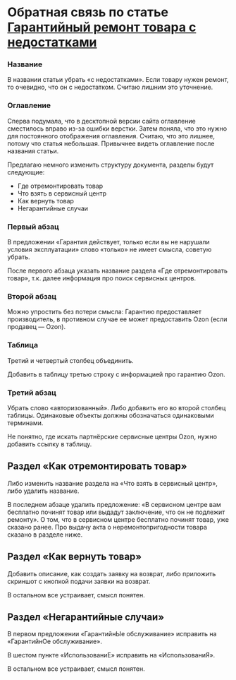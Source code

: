 # Обратная связь по статье [Гарантийный ремонт товара с недостатками](https://docs.ozon.ru/common/otmena-i-vozvrat-zakaza/remont-garantijnuh-tovarov/)

### Название
В названии статьи убрать «с недостатками».
Если товару нужен ремонт, то очевидно, что он с недостатком. Считаю лишним это уточнение.

### Оглавление
Сперва подумала, что в десктопной версии сайта оглавление сместилось вправо из-за ошибки верстки. Затем поняла, что это нужно для постоянного отображения оглавления.
Считаю, что это лишнее, потому что статья небольшая. Привычнее видеть оглавление после названия статьи.

Предлагаю немного изменить структуру документа, разделы будут следующие:
- Где отремонтировать товар
- Что взять в сервисный центр
- Как вернуть товар
- Негарантийные случаи 

### Первый абзац
В предложении «Гарантия действует, только если вы не нарушали условия эксплуатации» слово «только» не имеет смысла, советую убрать.

После первого абзаца указать название раздела «Где отремонтировать товар», т.к. далее информация про поиск сервисных центров.


### Второй абзац 
Можно упростить без потери смысла: Гарантию предоставляет производитель, в противном случае ее может предоставить Ozon (если продавец — Ozon).

### Таблица
Третий и четвертый столбец объединить.

Добавить в таблицу третью строку с информацией про гарантию Ozon.

### Третий абзац
Убрать слово «авторизованный». Либо добавить его во второй столбец таблицы. Одинаковые объекты должны обозначаться одинаковыми терминами.

Не понятно, где искать партнёрские сервисные центры Ozon, нужно добавить ссылку в таблицу.

## Раздел «Как отремонтировать товар»
Либо изменить название раздела на «Что взять в сервисный центр», либо удалить название.

В последнем абзаце удалить предложение: «В сервисном центре вам бесплатно починят товар или выдадут заключение, что он не подлежит ремонту».
О том, что в сервисном центре бесплатно починят товар, уже сказано ранее. Про выдачу акта о неремонтопригодности товара сказано в разделе ниже.

## Раздел «Как вернуть товар»
Добавить описание, как создать заявку на возврат, либо приложить скриншот с кнопкой подачи заявки на возврат.

В остальном все устраивает, смысл понятен.


## Раздел «Негарантийные случаи»
В первом предложении «ГарантийнЫе обслуживание» исправить на «ГарантийнОе обслуживание».

В шестом пункте «ИспользованиЕ» исправить на «ИспользованиЯ».

В остальном все устраивает, смысл понятен.
